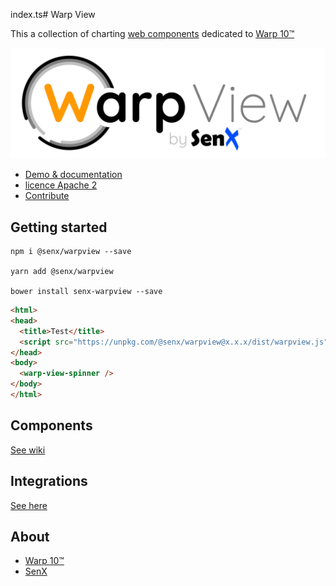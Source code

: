 index.ts# Warp View

This a collection of charting [web components](https://en.wikipedia.org/wiki/Web_Components) dedicated to [Warp 10™](https://www.warp10.io)

![WarpView](imgs/warpView.png)

- [Demo & documentation](https://senx.github.io/warpview/)
- [licence Apache 2](./LICENSE.md)
- [Contribute](./CONTRIBUTING.md)

## Getting started

    npm i @senx/warpview --save
    
    yarn add @senx/warpview
    
    bower install senx-warpview --save

```html
<html>
<head>
  <title>Test</title>
  <script src="https://unpkg.com/@senx/warpview@x.x.x/dist/warpview.js"></script>
</head>
<body>
  <warp-view-spinner />
</body>
</html>
```

## Components

[See wiki](https://github.com/senx/warpview/wiki/)


## Integrations

[See here](https://stenciljs.com/docs/framework-integration)

## About

- [Warp 10™](https://www.warp10.io)
- [SenX](https://senx.io)
